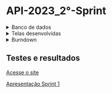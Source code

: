 # API-2023_2°-Sprint

<details>
 <summary>Banco de dados</summary>
 <summary>Modelo conceitual</summary>
 
 ![Modelo_Conceitual_bicicleta](https://github.com/Our-time-Fatec/API-2023_2-Documentacao/assets/93159431/f0a74bc0-0b20-44e4-9608-5cd9a3af03d9)


 <summary>Modelo lógico</summary>
 
 ![Bicicreta-2023-10-25_21-52 (1)](https://github.com/Our-time-Fatec/API-2023_2-Documentacao/assets/93159431/502c48cb-2029-41af-bd9a-cc474ecbfdd3)


</details>

<details>
 <summary>Telas desenvolvidas</summary>
 


 
</details>
<details>
 <summary>Burndown</summary>

![2 sprint](https://github.com/Our-time-Fatec/API-2023_2-Documentacao/assets/93159431/8b2e83f0-7c73-44b5-9203-f6c7770c4789)

</details>

## Testes e resultados 

<a href="https://api-2023-2-front.vercel.app">Acesse o site</a> 

[Apresentação Sprint 1](https://youtu.be/rqFqfh3aHoA)


